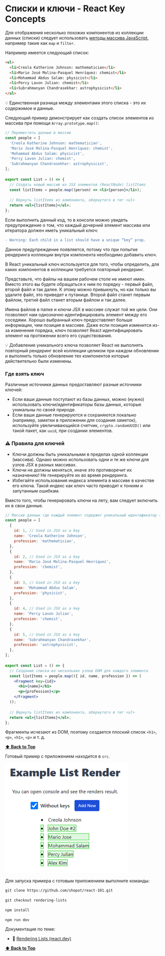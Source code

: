 # Списки и ключи - React Key Concepts

Для отображения несколько похожих компонентов из коллекции данных (списки) следует использовать [методы массива JavaScript](https://developer.mozilla.org/en-US/docs/Web/JavaScript/Reference/Global_Objects/Array), например такие как `map` и `filter`.

Например имеется следующий список:

```html
<ul>
  <li>Creola Katherine Johnson: mathematician</li>
  <li>Mario José Molina-Pasquel Henríquez: chemist</li>
  <li>Mohammad Abdus Salam: physicist</li>
  <li>Percy Lavon Julian: chemist</li>
  <li>Subrahmanyan Chandrasekhar: astrophysicist</li>
</ul>
```

💡 Единственная разница между элементами этого списка - это их содержимое и данные.

Следующий пример демонстрирует как создать список элементов из массива при помощи `Array.prototype.map()`:

```jsx
// Переместить данные в массив
const people = [
  'Creola Katherine Johnson: mathematician',
  'Mario José Molina-Pasquel Henríquez: chemist',
  'Mohammad Abdus Salam: physicist',
  'Percy Lavon Julian: chemist',
  'Subrahmanyan Chandrasekhar: astrophysicist',
];

export const List = () => {
  // Создать новый массив из JSX элементов (ReactNode) listItems
  const listItems = people.map((person) => <li>{person}</li>);

  // Вернуть listItems из компонента, обернутого в тег <ul>
  return <ul>{listItems}</ul>;
};
```

Если выполнить данный код, то в консоли можно увидеть предупреждение о том, что каждый дочерний элемент массива или итератора должен иметь уникальный ключ:

```diff
- Warning: Each child in a list should have a unique “key” prop.
```

Данное предупреждение появляется, потому что при попытке рендеринга коллекции внутри компонента необходимо добавить ключ.

В React уникальный ключ используется для того, чтобы определить, для каких компонентов в коллекции требуется повторный рендеринг.

Представьте, что файлы на вашем рабочем столе не имеют имен. Вместо этого вы будете обращаться к ним по порядку - первый файл, второй файл и так далее. К этому можно привыкнуть, но как только вы удалите файл, это приведет к путанице. Второй файл станет первым файлом, третий файл станет вторым файлом и так далее.

Имена файлов в папке и ключи JSX в массиве служат той же цели. Они позволяют нам однозначно идентифицировать элемент между его соседями. Хорошо выбранный ключ предоставляет больше информации, чем позиция в массиве. Даже если позиция изменится из-за изменения порядка, ключ позволяет React идентифицировать элемент на протяжении всего его существования.

💡 Добавление уникального ключа позволяет React не выполнять повторный рендеринг всей коллекции целиком при каждом обновлении и выполнить только обновление тех компонентов которые действительно были изменены.

### Где взять ключ

Различные источники данных предоставляют разные источники ключей:

- Если ваши данные поступают из базы данных, можно (нужно) использовать ключи/идентификаторы базы данных, которые уникальны по своей природе.
- Если ваши данные генерируются и сохраняются локально (например, заметки в приложении для создания заметок), используйте увеличивающийся счетчик, `crypto.randomUUID()` или такой пакет, как `uuid`, при создании элементов.

### ⚠️ Правила для ключей

- Ключи должны быть уникальными в пределах одной коллекции (массива). Однако можно использовать одни и те же ключи для узлов JSX в разных массивах.
- Ключи не должны меняться, иначе это противоречит их назначению! Не генерируйте их во время рендеринга.
- Избегайте использования индекса элемента в массиве в качестве его ключа. Такой индекс как ключ часто приводит к тонким и запутанным ошибкам.

Вместо того, чтобы генерировать ключи на лету, вам следует включить их в свои данные.

```jsx
// Массив данных где каждый элемент содержит уникальный идентификатор (id)
const people = [
  {
    id: 1, // Used in JSX as a key
    name: 'Creola Katherine Johnson',
    profession: 'mathematician',
  },
  {
    id: 2, // Used in JSX as a key
    name: 'Mario José Molina-Pasquel Henríquez',
    profession: 'chemist',
  },
  {
    id: 3, // Used in JSX as a key
    name: 'Mohammad Abdus Salam',
    profession: 'physicist',
  },
  {
    id: 4, // Used in JSX as a key
    name: 'Percy Lavon Julian',
    profession: 'chemist',
  },
  {
    id: 5, // Used in JSX as a key
    name: 'Subrahmanyan Chandrasekhar',
    profession: 'astrophysicist',
  },
];

export const List = () => {
  // Создание списка из нескольких узлов DOM для каждого элемента
  const listItems = people.map(({ id, name, profession }) => (
    <Fragment key={id}>
      <h1>{name}</h1>
      <p>{profession}</p>
    </Fragment>
  ));

  // Вернуть listItems из компонента, обернутого в тег <ul>
  return <ul>{listItems}</ul>;
};
```

Фрагменты исчезают из DOM, поэтому создается плоский список `<h1>`, `<p>`, `<h1>`, `<p>` и т. д.

**[⬆ Back to Top](#списки-и-ключи---react-key-concepts)**

Готовый пример с приложением находится в `src`.

![list-keys](./list-keys-app.png)

Для запуска примера с готовым приложением выполните команды:

```shell
git clone https://github.com/shopot/react-101.git

git checkout rendering-lists

npm install

npm run dev
```

Документация по теме:

- 🔗 [Rendering Lists (react.dev)](https://react.dev/learn/rendering-lists)

**[⬆ Back to Top](#списки-и-ключи---react-key-concepts)**
